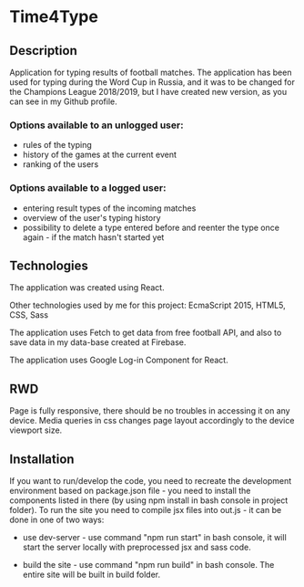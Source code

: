 # Time4Type

## Description
Application for typing results of football matches. The application has been used for typing during the Word Cup in Russia, and it was to be changed for the Champions League 2018/2019, but I have created new version, as you can see in my Github profile.

### Options available to an unlogged user:

- rules of the typing
- history of the games at the current event
- ranking of the users

### Options available to a logged user:

- entering result types of the incoming matches
- overview of the user's typing history
- possibility to delete a type entered before and reenter the type once again - if the match hasn't started yet

## Technologies

The application was created using React.

Other technologies used by me for this project: EcmaScript 2015, HTML5, CSS, Sass

The application uses Fetch to get data from free football API, and also to save data in my data-base created at Firebase. 

The application uses Google Log-in Component for React.

## RWD

Page is fully responsive, there should be no troubles in accessing it on any device. Media queries in css changes page layout accordingly to the device viewport size.

## Installation

If you want to run/develop the code, you need to recreate the development environment based on package.json file - you need to install the components listed in there (by using npm install in bash console in project folder). To run the site you need to compile jsx files into out.js - it can be done in one of two ways:

- use dev-server - use command "npm run start" in bash console, it will start the server locally with preprocessed jsx and sass code. 

- build the site - use command "npm run build" in bash console. The entire site will be built in build folder.



